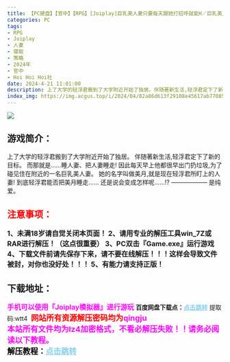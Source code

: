```yaml
---
title: 【PC硬盘】【官中】【RPG】[Joiplay]巨乳美人妻只要每天跟她打招呼就能H／巨乳美人妻は毎日挨拶だけで寝取れる
categories: PC
tags:
- RPG
- Joiplay
- 人妻
- 寝取
- 策略
- 2024年
- 官中
- Hoi Hoi Hoi社
date: 2024-4-21 11:01:00
description: 上了大学的轻浮君搬到了大学附近开始了独居。伴随著新生活,轻浮君定下了新的目标。而那就是……睡人妻、把人妻睡走!因此每天早上他都很早出门扔垃圾,为了碰见住在附近的一名巨乳美人妻。
index_img: https://img.acgus.top/i/2024/04/82a86d613f29108e45617ab7708573a9.webp
---
```

![](https://img.acgus.top/i/2024/04/82a86d613f29108e45617ab7708573a9.webp)
## 游戏简介：
上了大学的轻浮君搬到了大学附近开始了独居。
伴随著新生活,轻浮君定下了新的目标。
而那就是……睡人妻、把人妻睡走!
因此每天早上他都很早出门扔垃圾,为了碰见住在附近的一名巨乳美人妻。
她的名字叫做美月,就是现在轻浮君所盯上的人妻!
到底轻浮君能否把美月睡走……
还是说会变成怎样呢……!?
——————
是纯爱。
<br>

         




## <font color=#FF0000 >注意事项：</font>
<font size=3><b>1、未满18岁请自觉关闭本页面！
2、请用专业的解压工具win_7Z或RAR进行解压！（这点很重要）
3、PC双击『Game.exe』运行游戏
4、下载文件前请先保存下来，请不要在线解压！！！这样会导致文件被封，对你也没好处！！！
5、有能力请支持正版！</b></font>

## 下载地址：
<font color=#FF00FF size=3>**手机可以使用『Joiplay模拟器』进行游玩**</font>
<b>百度网盘下载点：</b><a href="https://pan.baidu.com/s/1Hiepq-eqb_psoKLdWZLCCw?pwd=wtt4" style="color: #87CEEB;"><b>点击跳转</b></a> 提取码:wtt4
<a style="padding: 0" href="https://post.qingju.org/AD/"><img style="max-width:100%" src="https://img.acgus.top/i/2024/07/478f689b8021d8d499ab43d21acf137a.gif" alt=""></a>
<b><font color=#FF0000 size=4>网站所有资源解压密码均为</b></font><b><font color=#FF00FF size=4>qingju</font><font color=#FF0000 ></font></b><br><b><font color=#FF00FF size=4>本站所有文件均为lz4加密格式，不看必解压失败！！请务必阅读以下教程。</b></font><br><b><font color=#000 size=4>解压教程：</b><a href="https://post.qingju.org/tutorial/000/" style="color: #87CEEB;"><b>点击跳转</b></a>